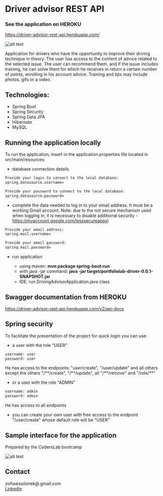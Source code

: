# Driver advisor REST API

### See the application on HEROKU
https://driver-advisor-rest-api.herokuapp.com/

![alt text](https://user-images.githubusercontent.com/59224048/85204389-701eb580-b314-11ea-8c5b-101424547f64.png)

Application for drivers who have the opportunity to improve their driving technique in theory. The user has access to the content of advice related to the selected issue. The user can recommend them, and if the issue includes training, he can solve them for which he receives in return a certain number of points, enrolling in his account advice. Training and tips may include photos, gifs or a video.

## Technologies: 

* Spring Boot
* Spring Security 
* Spring Data JPA
* Hibernate
* MySQL

## Running the application locally
To run the application, insert in the application.properties file located in src/main/resources:
 
* database connection details 

```sh
Provide your login to connect to the local database:
spring.datasource.username=
```

```sh
Provide your password to connect to the local database:
spring.datasource.password=
```
* complete the data needed to log in to your email address. It must be a working Gmail account.
Note: due to the not secure mechanism used when logging in, it is necessary to disable additional security - https://myaccount.google.com/lesssecureapps)

```sh
Provide your email address:
spring.mail.username=
```

```sh
Provide your email password:
spring.mail.password=
```

* run application

    - using maven: <strong>mvn package spring-boot:run</strong>
    - with java -jar command: <strong>java -jar target/portfoliolab-driver-0.0.1-SNAPSHOT.jar</strong>
    - IDE: run DrivingAdvisorApplication.java class

## Swagger documentation from HEROKU

https://driver-advisor-rest-api.herokuapp.com/v2/api-docs

## Spring security

To facilitate the presentation of the project for quick login you can use:

* a user with the role "USER"
```sh
username: user
password: user
```

He has access to the endpoints: "user/create", "/user/update" and all others except the others "/\*\*/create", "/\*\*/update", all "/\*\*/remove" and "/role/\*\*"

* or a user with the role "ADMIN"
```sh
username: admin
password: admin
```
He has access to all endpoints

* you can create your own user with free access to the endpoint "/user/create" whose default role will be "USER"

## Sample interface for the application

Prepared by the CodersLab bootcamp

![alt text](https://trello-attachments.s3.amazonaws.com/5eb5216f15b31b30dd85db60/5eb5216f15b31b30dd85db88/958x530/b3f18604d02f42e14ceadedbf91b8ad6/zalacznik.png)

## Contact 
zofiawasilonek@.gmail.com<br>
<a href="https://www.linkedin.com/in/zofia-wasilonek/">Linkedin</a>